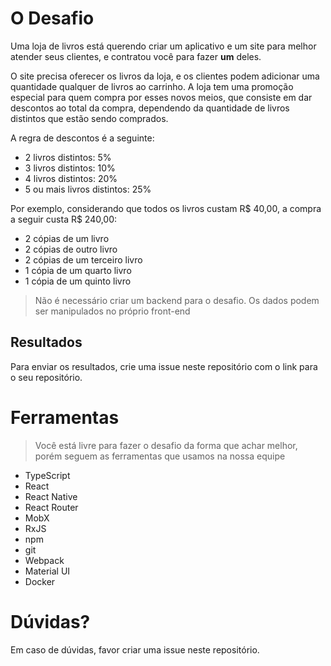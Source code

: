 # O Desafio

Uma loja de livros está querendo criar um aplicativo e um site
para melhor atender seus clientes, e contratou você para fazer
**um** deles.

O site precisa oferecer os livros da loja, e os clientes podem
adicionar uma quantidade qualquer de livros ao carrinho. A loja
tem uma promoção especial para quem compra por esses novos meios,
que consiste em dar descontos ao total da compra, dependendo da
quantidade de livros distintos que estão sendo comprados.

A regra de descontos é a seguinte:

- 2 livros distintos: 5%
- 3 livros distintos: 10%
- 4 livros distintos: 20%
- 5 ou mais livros distintos: 25%

Por exemplo, considerando que todos os livros custam R$ 40,00, a compra a seguir custa R$ 240,00:

- 2 cópias de um livro
- 2 cópias de outro livro
- 2 cópias de um terceiro livro
- 1 cópia de um quarto livro
- 1 cópia de um quinto livro

> Não é necessário criar um backend para o desafio. Os dados
> podem ser manipulados no próprio front-end

## Resultados

Para enviar os resultados, crie uma issue neste repositório com
o link para o seu repositório.

# Ferramentas

> Você está livre para fazer o desafio da forma que achar melhor,
> porém seguem as ferramentas que usamos na nossa equipe

- TypeScript
- React
- React Native
- React Router
- MobX
- RxJS
- npm
- git
- Webpack
- Material UI
- Docker

# Dúvidas?

Em caso de dúvidas, favor criar uma issue neste repositório.
